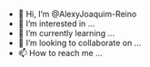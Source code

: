 - 👋 Hi, I’m @AlexyJoaquim-Reino
- 👀 I’m interested in ...
- 🌱 I’m currently learning ...
- 💞️ I’m looking to collaborate on ...
- 📫 How to reach me ...

<!---
AlexyJoaquim-Reino/AlexyJoaquim-Reino is a ✨ special ✨ repository because its `README.md` (this file) appears on your GitHub profile.
You can click the Preview link to take a look at your changes.
--->
